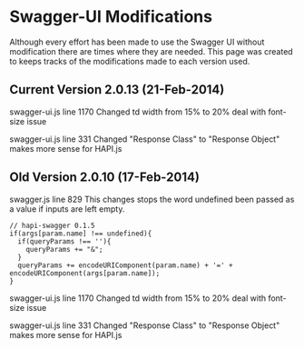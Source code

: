 
# Swagger-UI Modifications


Although every effort has been made to use the Swagger UI without modification there are times where they are needed. This page was created to keeps tracks of the modifications made to each version used.  


## Current Version 2.0.13 (21-Feb-2014)

swagger-ui.js line 1170
Changed td width from 15% to 20% deal with font-size issue

swagger-ui.js line 331
Changed "Response Class" to "Response Object" makes more sense for HAPI.js



## Old Version 2.0.10 (17-Feb-2014)

swagger.js line 829
This changes stops the word undefined been passed as a value if inputs are left empty.

    // hapi-swagger 0.1.5
    if(args[param.name] !== undefined){
      if(queryParams !== ''){
        queryParams += "&";
      }
      queryParams += encodeURIComponent(param.name) + '=' + encodeURIComponent(args[param.name]);
    }

swagger-ui.js line 1170
Changed td width from 15% to 20% deal with font-size issue

swagger-ui.js line 331
Changed "Response Class" to "Response Object" makes more sense for HAPI.js